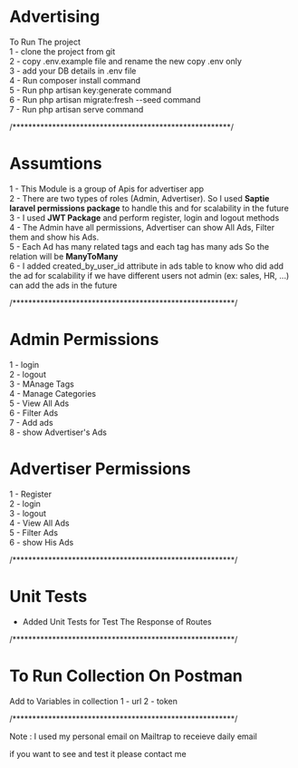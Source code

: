 # Advertising

To Run The project <br>
1 - clone the project from git <br>
2 - copy .env.example file and rename the new copy .env only <br>
3 - add your DB details in .env file <br>
4 - Run composer install command <br>
5 - Run php artisan key:generate command <br>
6 - Run php artisan migrate:fresh --seed command <br>
7 - Run php artisan serve command <br>

/*******************************************************/
# Assumtions

1 - This Module is a group of Apis for advertiser app <br>
2 - There are two types of roles (Admin, Advertiser).
So I used <b>Saptie laravel permissions package</b> 
to handle this and for scalability in the future<br>
3 - I used <b>JWT Package</b> and perform register, login and logout methods<br>
4 - The Admin have all permissions, Advertiser can show All Ads, Filter them and show his Ads. <br>
5 - Each Ad has many related tags and each tag has many ads So the relation will be <b>ManyToMany</b><br>
6 - I added created_by_user_id attribute in ads table to know who did add the ad
for scalability if we have different users not admin (ex: sales, HR, ...) can add the ads in the future 

/********************************************************/
# Admin Permissions
1 - login <br>
2 - logout <br>
3 - MAnage Tags <br>
4 - Manage Categories <br>
5 - View All Ads <br>
6 - Filter Ads <br>
7 - Add ads <br>
8 - show Advertiser's Ads <br>

# Advertiser Permissions
1 - Register <br>
2 - login <br>
3 - logout <br>
4 - View All Ads <br>
5 - Filter Ads <br>
6 - show His Ads <br>

/********************************************************/

# Unit Tests

- Added Unit Tests for Test The Response of Routes

/********************************************************/

# To Run Collection On Postman 
Add to Variables in collection
1 - url 
2 - token

/********************************************************/

Note : I used my personal email on Mailtrap to receieve daily email 

if you want to see and test it please contact me



